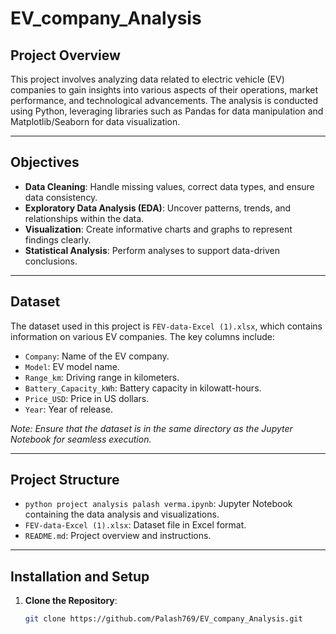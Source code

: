 # EV_company_Analysis

## Project Overview

This project involves analyzing data related to electric vehicle (EV) companies to gain insights into various aspects of their operations, market performance, and technological advancements. The analysis is conducted using Python, leveraging libraries such as Pandas for data manipulation and Matplotlib/Seaborn for data visualization.

---

## Objectives

- **Data Cleaning**: Handle missing values, correct data types, and ensure data consistency.
- **Exploratory Data Analysis (EDA)**: Uncover patterns, trends, and relationships within the data.
- **Visualization**: Create informative charts and graphs to represent findings clearly.
- **Statistical Analysis**: Perform analyses to support data-driven conclusions.

---

## Dataset

The dataset used in this project is `FEV-data-Excel (1).xlsx`, which contains information on various EV companies. The key columns include:

- `Company`: Name of the EV company.
- `Model`: EV model name.
- `Range_km`: Driving range in kilometers.
- `Battery_Capacity_kWh`: Battery capacity in kilowatt-hours.
- `Price_USD`: Price in US dollars.
- `Year`: Year of release.

*Note: Ensure that the dataset is in the same directory as the Jupyter Notebook for seamless execution.*

---

## Project Structure

- `python project analysis palash verma.ipynb`: Jupyter Notebook containing the data analysis and visualizations.
- `FEV-data-Excel (1).xlsx`: Dataset file in Excel format.
- `README.md`: Project overview and instructions.

---

## Installation and Setup

1. **Clone the Repository**:
   ```bash
   git clone https://github.com/Palash769/EV_company_Analysis.git
